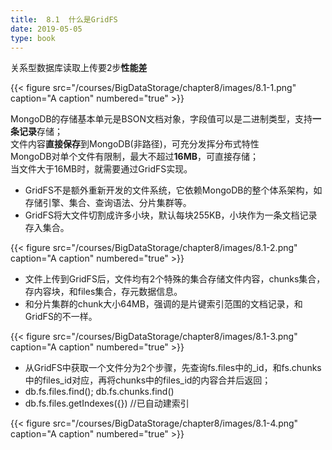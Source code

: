 ```yaml
---
title:  8.1  什么是GridFS
date: 2019-05-05
type: book
---
```

关系型数据库读取上传要2步**性能差**

{{< figure src="/courses/BigDataStorage/chapter8/images/8.1-1.png" caption="A caption" numbered="true" >}}

MongoDB的存储基本单元是BSON文档对象，字段值可以是二进制类型，支持**一条记录**存储；  
文件内容**直接保存**到MongoDB(非路径)，可充分发挥分布式特性  
MongoDB对单个文件有限制，最大不超过**16MB**，可直接存储；   
当文件大于16MB时，就需要通过GridFS实现。

 - GridFS不是额外重新开发的文件系统，它依赖MongoDB的整个体系架构，如存储引擎、集合、查询语法、分片集群等。
 - GridFS将大文件切割成许多小块，默认每块255KB，小块作为一条文档记录存入集合。

{{< figure src="/courses/BigDataStorage/chapter8/images/8.1-2.png" caption="A caption" numbered="true" >}}

 - 文件上传到GridFS后，文件均有2个特殊的集合存储文件内容，chunks集合，存内容块，和files集合，存元数据信息。
 - 和分片集群的chunk大小64MB，强调的是片键索引范围的文档记录，和GridFS的不一样。

{{< figure src="/courses/BigDataStorage/chapter8/images/8.1-3.png" caption="A caption" numbered="true" >}}

 - 从GridFS中获取一个文件分为2个步骤，先查询fs.files中的_id，和fs.chunks中的files_id对应，再将chunks中的files_id的内容合并后返回；  
 - db.fs.files.find(); db.fs.chunks.find()
 - db.fs.files.getIndexes({}) //已自动建索引


{{< figure src="/courses/BigDataStorage/chapter8/images/8.1-4.png" caption="A caption" numbered="true" >}}

